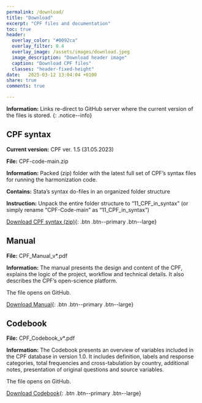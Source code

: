 ```yaml
---
permalink: /download/
title: "Download"
excerpt: "CPF files and documentation"
toc: true
header:
  overlay_color: "#0092ca"
  overlay_filter: 0.4
  overlay_image: /assets/images/download.jpeg
  image_description: "Download header image"
  caption: "Download CPF files"
  classes: "header-fixed-height"
date:   2025-03-12 13:04:04 +0100
share: true 
comments: true

---
```

**Information:** Links re-direct to GitHub server where the current version of the files is stored.
{: .notice--info}

## CPF syntax
**Current version:** CPF ver. 1.5 (31.05.2023)

**File:** CPF-code-main.zip

**Information:** Packed (zip) folder with the latest full set of CPF’s syntax files for running the harmonization code. 

**Contains:** Stata’s syntax do-files in an organized folder structure

**Instruction:** Unpack the entire folder structure to “11_CPF_in_syntax” (or simply rename “CPF-Code-main” as “11_CPF_in_syntax”)

[Download CPF syntax (zip)](https://github.com/cpfdata/CPF-Code/archive/main.zip){: .btn .btn--primary .btn--large}


## Manual
**File:** CPF_Manual_v*.pdf

**Information:** The manual presents the design and content of the CPF, explains the logic of the project, workflow and technical details. It also describes the CPF’s open-science platform.

The file opens on GitHub.

[Download Manual](https://github.com/cpfdata/CPF-Documentation/blob/main/CPF_manual%20v1.5.pdf){: .btn .btn--primary .btn--large}


## Codebook
**File:**  CPF_Codebook_v*.pdf

**Information:** The Codebook presents an overview of variables included in the CPF database in version 1.0. It includes definition, labels and response categories, total frequencies and cross-tabulation by country, additional notes, presentation of original questions and source variables. 

The file opens on GitHub.

[Download Codebook](https://github.com/cpfdata/CPF-Documentation/blob/main/CPF_Codebook_v1.5.pdf){: .btn .btn--primary .btn--large}



